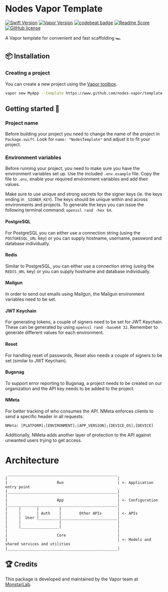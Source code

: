 # Nodes Vapor Template
[![Swift Version](https://img.shields.io/badge/Swift-5.4-brightgreen.svg)](http://swift.org)
[![Vapor Version](https://img.shields.io/badge/Vapor-4-30B6FC.svg)](http://vapor.codes)
[![codebeat badge](https://codebeat.co/badges/3a24a136-5aa1-4622-a875-69d0552202c7)](https://codebeat.co/projects/github-com-nodes-vapor-template-master)
[![Readme Score](http://readme-score-api.herokuapp.com/score.svg?url=https://github.com/nodes-vapor/template)](http://clayallsopp.github.io/readme-score?url=https://github.com/nodes-vapor/template)
[![GitHub license](https://img.shields.io/badge/license-MIT-blue.svg)](https://raw.githubusercontent.com/nodes-vapor/template/master/LICENSE)


A Vapor template for convenient and fast scaffolding 🏎


## 📦 Installation

### Creating a project

You can create a new project using the [Vapor toolbox](https://vapor.github.io/documentation/getting-started/install-toolbox.html).
```bash
vapor new MyApp --template https://www.github.com/nodes-vapor/template
```

## Getting started 🚀

### Project name

Before building your project you need to change the name of the project in `Package.swift`. Look for `name: "NodesTemplate"` and adjust it to fit your project.

### Environment variables

Before running your project, you need to make sure you have the environment variables set up. Use the included `.env.example` file. Copy the file to `.env`, enable your required environment variables and add their values.

Make sure to use unique and strong secrets for the signer keys (ie. the keys ending in `_SIGNER_KEY`). The keys should be unique within and across environments and projects. To generate the keys you can issue the following terminal command: `openssl rand -hex 64`.

#### PostgreSQL

For PostgreSQL you can either use a connection string (using the `POSTGRESQL_URL` key) or you can supply hostname, username, password and database individually.

#### Redis

Similar to PostgreSQL, you can either use a connection string (using the `REDIS_URL` key) or you can supply hostname and database individually.

#### Mailgun

In order to send out emails using Mailgun, the Mailgun environment variables need to be set.

#### JWT Keychain

For generating tokens, a couple of signers need to be set for JWT Keychain. These can be generated by using `openssl rand -base64 32`. Remember to generate different values for each environment.

#### Reset

For handling reset of passwords, Reset also needs a couple of signers to be set (similar to JWT Keychain).

#### Bugsnag

To support error reporting to Bugsnag, a project needs to be created on our organization and the API key needs to be added to the project.

#### NMeta

For better tracking of who consumes the API. NMeta enforces clients to send a specific header in all requests:

```
NMeta: [PLATFORM];[ENVIRONMENT];[APP_VERSION];[DEVICE_OS];[DEVICE]
```
Additionally, NMeta adds another layer of protection to the API against unwanted users trying to get access. 

# Architecture

```
 _________________________________________________
|                                                 |
|                      Run                        | <- Application entry point
|_________________________________________________|
|                                                 |
|                      App                        | <- Configuration
|_________________________________________________|
|     |       |         |                         |
|     |       | Auth    |        Other APIs       | <- APIs
|     |  User |_________|_________________________|
|     |                 |                         |
|     |_________________|                         |
|                                                 |
|                      Core                       |
|                                                 | <- Models and shared services and utilities
|_________________________________________________|
```

## 🏆 Credits

This package is developed and maintained by the Vapor team at [MonstarLab](https://www.monstar-lab.com).
